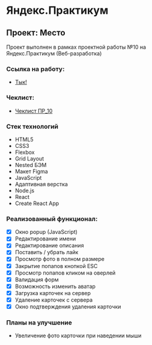 # Яндекс.Практикум

## Проект: Место
Проект выполнен в рамках проектной работы №10 на Яндекс.Практикум (Веб-разработка)

### Ссылка на работу:

* [Тык!](https://rodzy28.github.io/mesto-react/)

### Чеклист:

* [Чеклист ПР_10](https://code.s3.yandex.net/web-developer/checklists-pdf/new-program/checklist-10.pdf)

### Стек технологий
- HTML5
- CSS3
- Flexbox
- Grid Layout
- Nested БЭМ
- Макет Figma
- JavaScript
- Адаптивная верстка
- Node.js
- React
- Create React App

### Реализованный функционал:
- [X] Окно popup (JavaScript)
- [X] Редактирование имени
- [X] Редактирование описания
- [X] Поставить / убрать лайк
- [X] Просмотр фото в полном размере
- [X] Закрытие попапов кнопкой ESC
- [X] Просмотр попапов кликом на оверлей
- [X] Валидация форм
- [X] Возможность изменить аватар
- [X] Загрузка карточек на сервер
- [X] Удаление карточек с сервера
- [X] Окно подтверждения удаления карточки

### Планы на улучшение
- Увеличение фото карточки при наведении мыши
